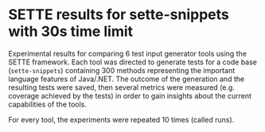 # SETTE results for sette-snippets with 30s time limit

Experimental results for comparing 6 test input generator tools using the SETTE framework. Each tool was directed to generate tests for a code base (`sette-snippets`) containing 300 methods representing the important language features of Java/.NET. The outcome of the generation and the resulting tests were saved, then several metrics were measured (e.g. coverage achieved by the tests) in order to gain insights about the current capabilities of the tools. 

For every tool, the experiments were repeated 10 times (called runs).
